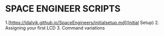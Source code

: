 # SPACE ENGINEER SCRIPTS

1.[https://ldalvik.github.io/SpaceEngineers/initialsetup.md](Initial Setup)
2. Assigning your first LCD
3. Command variations
